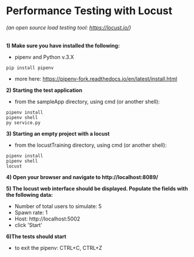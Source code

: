# Performance Testing with Locust 
###### (an open source load testing tool: https://locust.io/)

**1) Make sure you have installed the following:**
- pipenv and Python v.3.X

```
pip install pipenv
```
- more here: https://pipenv-fork.readthedocs.io/en/latest/install.html


**2) Starting the test application**
- from the sampleApp directory, using cmd (or another shell):
```
pipenv install
pipenv shell
py service.py
```
**3) Starting an empty project with a locust**
- from the locustTraining directory, using cmd (or another shell):
```
pipenv install
pipenv shell
locust
```
**4) Open your browser and navigate to http://localhost:8089/**

**5) The locust web interface should be displayed. Populate the fields with the following data:**
- Number of total users to simulate: 5
- Spawn rate: 1
- Host: http://localhost:5002
- click 'Start'

**6)The tests should start**
- to exit the pipenv: CTRL+C, CTRL+Z

